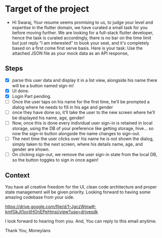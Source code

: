 # Target of the project

 - Hi Swaraj,
Your resume seems promising to us, to judge your level and expertise in the flutter domain, we have curated a small task for you before moving further.
We are looking for a full-stack flutter developer, hence the task is curated accordingly, there is no bar on the time limit but just reply "I am interested" to book your seat, and it's completely based on a first come first serve basis.
Here is your task:
Use the attached JSON file as your mock data as an API response, 

## Steps

- [x] parse this user data and display it in a list view, alongside his name there will be a button named sign-in!
- [x] UI done.
- [x] Login Part pending.
- [ ] Once the user taps on his name for the first time, he’ll be prompted a dialog where he needs to fill in his age and gender
- [ ] once they have done so, it’ll take the user to the new screen where he’ll be displayed his name, age, gender!
- [ ] Now, once this is done every individual user sign-in is retained in local storage, using the DB of your preference like getting storage, hive… so now the sign-in button alongside the name changes to sign-out.
- [ ] The next time the user clicks over his name he is not shown the dialog, simply taken to the next screen, where his details name, age, and gender are shown.
- [ ] On clicking sign-out, we remove the user sign-in state from the local DB, so the button toggles to sign in once again!

## Context
You have all creative freedom for the UI, clean code architecture and proper state management will be given priority.
Looking forward to having some amazing codebase from your side.

https://drive.google.com/file/d/1-JgczWmwK-kmfGkJt1ocjtHOnEPeHmsi/view?usp=drivesdk

I look forward to hearing from you.
And, You can reply to this email anytime. 

Thank You,
Moneylans